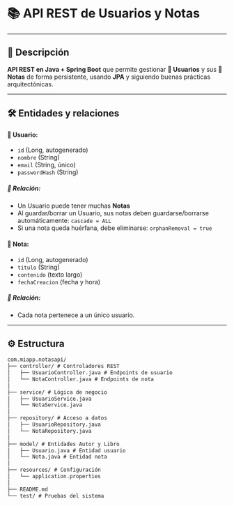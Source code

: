 # 📚 API REST de Usuarios y Notas

---
## 📜 **Descripción**

**API REST en Java + Spring Boot** que permite gestionar **👤 Usuarios** y sus **📄 Notas** de forma persistente, usando **JPA** y siguiendo buenas prácticas arquitectónicas.

---
## 🛠️ **Entidades y relaciones**

#### 👤 **Usuario:**
- `id` (Long, autogenerado)
- `nombre` (String)
- `email` (String, único)
- `passwordHash` (String)
##### 🔗 **Relación:**
- Un Usuario puede tener muchas **Notas**
- Al guardar/borrar un Usuario, sus notas deben guardarse/borrarse automáticamente: `cascade = ALL`
- Si una nota queda huérfana, debe eliminarse: `orphanRemoval = true`
#### 📄 **Nota:**
- `id` (Long, autogenerado)
- `titulo` (String)
- `contenido` (texto largo)
- `fechaCreacion` (fecha y hora)
##### 🔗 **Relación:**
- Cada nota pertenece a un único usuario.

---
## ⚙️ **Estructura**

```txt
com.miapp.notasapi/  
├── controller/ # Controladores REST  
│   ├── UsuarioController.java # Endpoints de usuario
│   └── NotaController.java # Endpoints de nota
│
├── service/ # Lógica de negocio  
│   ├── UsuarioService.java
│   └── NotaService.java
│
├── repository/ # Acceso a datos  
│   ├── UsuarioRepository.java
│   └── NotaRepository.java
│
├── model/ # Entidades Autor y Libro  
│   ├── Usuario.java # Entidad usuario
│   └── Nota.java # Entidad nota
│
├── resources/ # Configuración
│   └── application.properties
│
├── README.md
└── test/ # Pruebas del sistema
```
